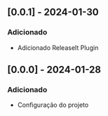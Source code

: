 ## [0.0.1] - 2024-01-30
### Adicionado
- Adicionado ReleaseIt Plugin

## [0.0.0] - 2024-01-28
### Adicionado
- Configuração do projeto
